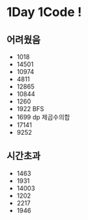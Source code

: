 # 1Day 1Code !

## 어려웠음
- 1018
- 14501
- 10974
- 4811
- 12865
- 10844
- 1260
- 1922 BFS
- 1699 dp 제곱수의합
- 17141
- 9252

## 시간초과
- 1463
- 1931
- 14003
- 1202
- 2217
- 1946